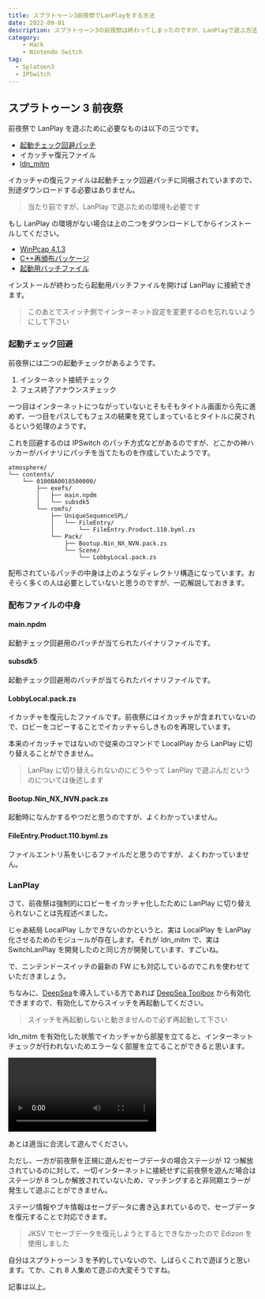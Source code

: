 ```yaml
---
title: スプラトゥーン3前夜祭でLanPlayをする方法
date: 2022-09-01
description: スプラトゥーン3の前夜祭は終わってしまったのですが、LanPlayで遊ぶ方法について解説します
category: 
    - Hack
    - Nintendo Switch
tag:
  - Splatoon3
  - IPSwitch
---
```


## スプラトゥーン 3 前夜祭

前夜祭で LanPlay を遊ぶために必要なものは以下の三つです。

- [起動チェック回避パッチ](https://cdn.discordapp.com/attachments/779493835247452180/1014114240682004551/gamRelease1.zip)
- イカッチャ復元ファイル
- [ldn_mitm](https://github.com/spacemeowx2/ldn_mitm)

イカッチャの復元ファイルは起動チェック回避パッチに同梱されていますので、別途ダウンロードする必要はありません。

> 当たり前ですが、LanPlay で遊ぶための環境も必要です

もし LanPlay の環境がない場合は上の二つをダウンロードしてからインストールしてください。

- [WinPcap 4.1.3](https://cdn.discordapp.com/attachments/720612694667034646/720613699018293298/WinPcap_4_1_3.exe)
- [C++再頒布パッケージ](https://cdn.discordapp.com/attachments/720612694667034646/720614442651615352/VC_redist.x64.exe)
- [起動用バッチファイル](https://cdn.discordapp.com/attachments/720612694667034646/998560124354429000/lanplay.zip)

インストールが終わったら起動用バッチファイルを開けば LanPlay に接続できます。

> このあとでスイッチ側でインターネット設定を変更するのを忘れないようにして下さい

### 起動チェック回避

前夜祭には二つの起動チェックがあるようです。

1. インターネット接続チェック
2. フェス終了アナウンスチェック

一つ目はインターネットにつながっていないとそもそもタイトル画面から先に進めず、一つ目をパスしてもフェスの結果を見てしまっているとタイトルに戻されるという処理のようです。

これを回避するのは IPSwitch のパッチ方式などがあるのですが、どこかの神ハッカーがバイナリにパッチを当てたものを作成していたようです。

```
atmosphere/
└── contents/
    └── 0100BA0018500000/
        ├── exefs/
        │   ├── main.npdm
        │   └── subsdk5
        └── romfs/
            ├── UniqueSequenceSPL/
            │   └── FileEntry/
            │       └── FileEntry.Product.110.byml.zs
            └── Pack/
                ├── Bootup.Nin_NX_NVN.pack.zs
                └── Scene/
                    └── LobbyLocal.pack.zs
```

配布されているパッチの中身は上のようなディレクトリ構造になっています。おそらく多くの人は必要としていないと思うのですが、一応解説しておきます。

### 配布ファイルの中身

#### main.npdm

起動チェック回避用のパッチが当てられたバイナリファイルです。

#### subsdk5

起動チェック回避用のパッチが当てられたバイナリファイルです。

#### LobbyLocal.pack.zs

イカッチャを復元したファイルです。前夜祭にはイカッチャが含まれていないので、ロビーをコピーすることでイカッチャらしきものを再現しています。

本来のイカッチャではないので従来のコマンドで LocalPlay から LanPlay に切り替えることができません。

> LanPlay に切り替えられないのにどうやって LanPlay で遊ぶんだというのについては後述します

#### Bootup.Nin_NX_NVN.pack.zs

起動時になんかするやつだと思うのですが、よくわかっていません。

#### FileEntry.Product.110.byml.zs

ファイルエントリ系をいじるファイルだと思うのですが、よくわかっていません。

### LanPlay

さて、前夜祭は強制的にロビーをイカッチャ化したために LanPlay に切り替えられないことは先程述べました。

じゃあ結局 LocalPlay しかできないのかというと、実は LocalPlay を LanPlay 化させるためのモジュールが存在します。それが ldn_mitm で、実は SwitchLanPlay を開発したのと同じ方が開発しています、すごいね。

で、ニンテンドースイッチの最新の FW にも対応しているのでこれを使わせていただきましょう。

ちなみに、[DeepSea](https://github.com/Team-Neptune/DeepSea)を導入している方であれば [DeepSea Toolbox](https://github.com/Team-Neptune/DeepSea-Toolbox) から有効化できますので、有効化してからスイッチを再起動してください。

> スイッチを再起動しないと動きませんので必ず再起動して下さい

ldn_mitm を有効化した状態でイカッチャから部屋を立てると、インターネットチェックが行われないためエラーなく部屋を立てることができると思います。

<video src="https://video.twimg.com/ext_tw_video/1565369996363976704/pu/vid/1280x720/Sa8cdiPaJkBxMfbg.mp4" type="video/mp4">
</video>

あとは適当に合流して遊んでください。

ただし、一方が前夜祭を正規に遊んだセーブデータの場合ステージが 12 つ解放されているのに対して、一切インターネットに接続せずに前夜祭を遊んだ場合はステージが 8 つしか解放されていないため、マッチングすると非同期エラーが発生して遊ぶことができません。

ステージ情報やブキ情報はセーブデータに書き込まれているので、セーブデータを復元することで対応できます。

> JKSV でセーブデータを復元しようとするとできなかったので Edizon を使用しました

自分はスプラトゥーン 3 を予約していないので、しばらくこれで遊ぼうと思います。てか、これ 8 人集めて遊ぶの大変そうですね。

記事は以上。
